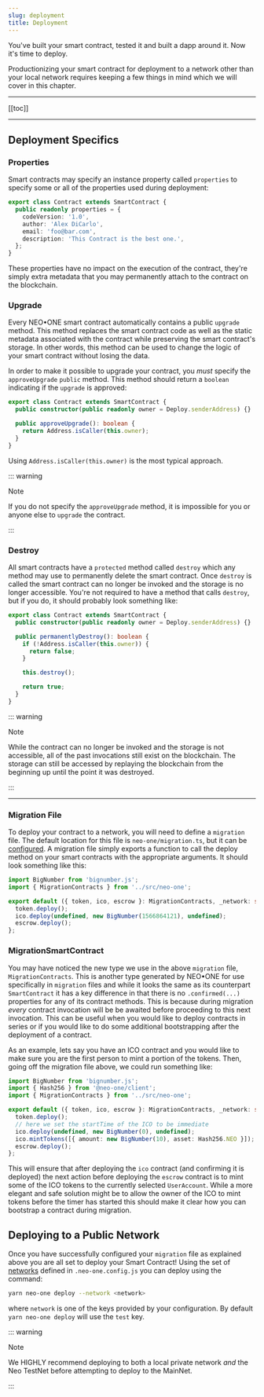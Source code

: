 ```yaml
---
slug: deployment
title: Deployment
---
```


You've built your smart contract, tested it and built a dapp around it. Now it's time to deploy.

Productionizing your smart contract for deployment to a network other than your local network requires keeping a few things in mind which we will cover in this chapter.

---

[[toc]]

---

## Deployment Specifics

### Properties

Smart contracts may specify an instance property called `properties` to specify some or all of the properties used during deployment:

```typescript
export class Contract extends SmartContract {
  public readonly properties = {
    codeVersion: '1.0',
    author: 'Alex DiCarlo',
    email: 'foo@bar.com',
    description: 'This Contract is the best one.',
  };
}
```

These properties have no impact on the execution of the contract, they're simply extra metadata that you may permanently attach to the contract on the blockchain.

### Upgrade

Every NEO•ONE smart contract automatically contains a public `upgrade` method. This method replaces the smart contract code as well as the static metadata associated with the contract while preserving the smart contract's storage. In other words, this method can be used to change the logic of your smart contract without losing the data.

In order to make it possible to upgrade your contract, you _must_ specify the `approveUpgrade` `public` method. This method should return a `boolean` indicating if the `upgrade` is approved:

```typescript
export class Contract extends SmartContract {
  public constructor(public readonly owner = Deploy.senderAddress) {}

  public approveUpgrade(): boolean {
    return Address.isCaller(this.owner);
  }
}
```

Using `Address.isCaller(this.owner)` is the most typical approach.

::: warning

Note

If you do not specify the `approveUpgrade` method, it is impossible for you or anyone else to `upgrade` the contract.

:::

### Destroy

All smart contracts have a `protected` method called `destroy` which any method may use to permanently delete the smart contract. Once `destroy` is called the smart contract can no longer be invoked and the storage is no longer accessible. You're not required to have a method that calls `destroy`, but if you do, it should probably look something like:

```typescript
export class Contract extends SmartContract {
  public constructor(public readonly owner = Deploy.senderAddress) {}

  public permanentlyDestroy(): boolean {
    if (!Address.isCaller(this.owner)) {
      return false;
    }

    this.destroy();

    return true;
  }
}
```

::: warning

Note

While the contract can no longer be invoked and the storage is not accessible, all of the past invocations still exist on the blockchain. The storage can still be accessed by replaying the blockchain from the beginning up until the point it was destroyed.

:::

---

### Migration File

To deploy your contract to a network, you will need to define a `migration` file. The default location for this file is `neo-one/migration.ts`, but it can be [configured](/docs/config-options). A migration file simply exports a function to call the deploy method on your smart contracts with the appropriate arguments. It should look something like this:

```typescript
import BigNumber from 'bignumber.js';
import { MigrationContracts } from '../src/neo-one';

export default ({ token, ico, escrow }: MigrationContracts, _network: string) => {
  token.deploy();
  ico.deploy(undefined, new BigNumber(1566864121), undefined);
  escrow.deploy();
};
```

### MigrationSmartContract

You may have noticed the new type we use in the above `migration` file, `MigrationContracts`. This is another type generated by NEO•ONE for use specifically in `migration` files and while it looks the same as its counterpart `SmartContract` it has a key difference in that there is no `.confirmed(...)` properties for any of its contract methods. This is because during migration _every_ contract invocation will be be awaited before proceeding to this next invocation. This can be useful when you would like to deploy contracts in series or if you would like to do some additional bootstrapping after the deployment of a contract.

As an example, lets say you have an ICO contract and you would like to make sure you are the first person to mint a portion of the tokens. Then, going off the migration file above, we could run something like:

```typescript
import BigNumber from 'bignumber.js';
import { Hash256 } from '@neo-one/client';
import { MigrationContracts } from '../src/neo-one';

export default ({ token, ico, escrow }: MigrationContracts, _network: string) => {
  token.deploy();
  // here we set the startTime of the ICO to be immediate
  ico.deploy(undefined, new BigNumber(0), undefined);
  ico.mintTokens([{ amount: new BigNumber(10), asset: Hash256.NEO }]);
  escrow.deploy();
};
```

This will ensure that after deploying the `ico` contract (and confirming it is deployed) the next action before deploying the `escrow` contract is to mint some of the ICO tokens to the currently selected `UserAccount`. While a more elegant and safe solution might be to allow the owner of the ICO to mint tokens before the timer has started this should make it clear how you can bootstrap a contract during migration.

## Deploying to a Public Network

Once you have successfully configured your `migration` file as explained above you are all set to deploy your Smart Contract! Using the set of [networks](/docs/config-options) defined in `.neo-one.config.js` you can deploy using the command:

```bash
yarn neo-one deploy --network <network>
```

where `network` is one of the keys provided by your configuration. By default `yarn neo-one deploy` will use the `test` key.

::: warning

Note

We HIGHLY recommend deploying to both a local private network _and_ the Neo TestNet before attempting to deploy to the MainNet.

:::
